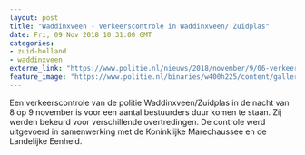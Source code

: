 ```yaml
---
layout: post
title: "Waddinxveen - Verkeerscontrole in Waddinxveen/ Zuidplas"
date: Fri, 09 Nov 2018 10:31:00 GMT
categories: 
- zuid-holland 
- waddinxveen 
externe_link: "https://www.politie.nl/nieuws/2018/november/9/06-verkeerscontrole-in-waddinxveen-zuidplas.html"
feature_image: "https://www.politie.nl/binaries/w400h225/content/gallery/politie/stockfotos/infra-en-voertuigen/auto-moet-motoragent-volgen.jpg"
---
```


Een verkeerscontrole van de politie Waddinxveen/Zuidplas in de nacht van 8 op 9 november is voor een aantal bestuurders duur komen te staan. Zij werden bekeurd voor verschillende overtredingen. De controle werd uitgevoerd in samenwerking met de Koninklijke Marechaussee en de Landelijke Eenheid.
